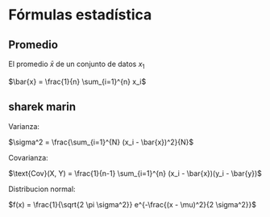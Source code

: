# Fórmulas estadística



## Promedio


El promedio $\bar{x}$ de un conjunto de datos $x_1$

$\bar{x} = \frac{1}{n} \sum_{i=1}^{n} x_i$


## sharek marin 

Varianza:

$\sigma^2 = \frac{\sum_{i=1}^{N} (x_i - \bar{x})^2}{N}$

Covarianza: 

$\text{Cov}(X, Y) = \frac{1}{n-1} \sum_{i=1}^{n} (x_i - \bar{x})(y_i - \bar{y})$

Distribucion normal:

$f(x) = \frac{1}{\sqrt{2 \pi \sigma^2}} e^{-\frac{(x - \mu)^2}{2 \sigma^2}}$

